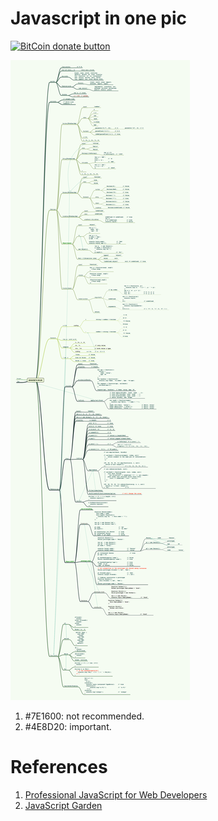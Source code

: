 # Javascript in one pic

<!-- BADGES/ -->

[![BitCoin donate button](https://img.shields.io/badge/bitcoin-donate-yellow.svg)](https://www.coinbase.com/rainyear)

<!-- /BADGES -->

![js in one pic](https://github.com/coodict/javascript-in-one-pic/blob/master/js%20in%20one%20pic.png)

1. <span color="#7E1600">#7E1600</span>: not recommended.
2. <span color="#4E8D20">#4E8D20</span>: important.

# References

1. [Professional JavaScript for Web Developers](http://www.amazon.cn/gp/offer-listing/1118026691/ref=tmm_pap_new_olp_sr?ie=UTF8&condition=new&sr=&qid=)
2. [JavaScript Garden](http://bonsaiden.github.io/JavaScript-Garden/)
